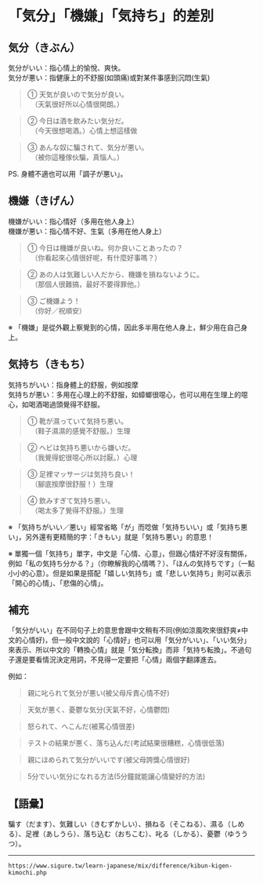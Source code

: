 # 「気分」「機嫌」「気持ち」的差別


## 気分（きぶん）

気分がいい：指心情上的愉悅、爽快。  
気分が悪い：指健康上的不舒服(如頭痛)或對某件事感到沉悶(生氣)

>① 天気が良いので気分が良い。  
　（天氣很好所以心情很開朗。）

>② 今日は酒を飲みたい気分だ。  
　（今天很想喝酒。）心情上想這樣做

>③ あんな奴に騙されて、気分が悪い。  
　（被你這種傢伙騙，真惱人。）

PS. 身體不適也可以用「調子が悪い」。

## 機嫌（きげん）

機嫌がいい：指心情好（多用在他人身上）  
機嫌が悪い：指心情不好、生氣（多用在他人身上）

>① 今日は機嫌が良いね。何か良いことあったの？  
　（你看起來心情很好呢，有什麼好事嗎？）

>② あの人は気難しい人だから、機嫌を損ねないように。  
　（那個人很難搞，最好不要得罪他。）

>③ ご機嫌よう！  
　（你好／祝順安）

※ 「機嫌」是從外觀上察覺到的心情，因此多半用在他人身上，鮮少用在自己身上。

## 気持ち（きもち）

気持ちがいい：指身體上的舒服，例如按摩  
気持ちが悪い：多用在心理上的不舒服，如蟑螂很噁心，也可以用在生理上的噁心，如喝酒喝過頭覺得不舒服。

>① 靴が濕っていて気持ち悪い。  
　（鞋子濕濕的感覺不舒服。）生理

>② ヘビは気持ち悪いから嫌いだ。  
　（我覺得蛇很噁心所以討厭。）心理

>③ 足裡マッサージは気持ち良い！  
　（腳底按摩很舒服！）生理

>④ 飲みすぎて気持ち悪い。  
　（喝太多了覺得不舒服。）生理

※ 「気持ちがいい／悪い」經常省略「が」而唸做「気持ちいい」或「気持ち悪い」，另外還有更精簡的字：「きもい」就是「気持ち悪い」的意思！

※ 單獨一個「気持ち」單字，中文是「心情、心意」，但跟心情好不好沒有關係，例如「私の気持ち分かる？」（你瞭解我的心情嗎？）、「ほんの気持ちです」（一點小小的心意）。但是如果是搭配「嬉しい気持ち」或「悲しい気持ち」則可以表示「開心的心情」、「悲傷的心情」。

## 補充

「気分がいい」在不同句子上的意思會跟中文稍有不同(例如涼風吹來很舒爽≠中文的心情好)，但一般中文說的「心情好」也可以用「気分がいい」、「いい気分」來表示、所以中文的「轉換心情」就是「気分転換」而非「気持ち転換」。不過句子還是要看情況決定用詞，不見得一定要把「心情」兩個字翻譯進去。

例如：

>親に叱られて気分が悪い(被父母斥責心情不好)  

>天気が悪く、憂鬱な気分(天氣不好，心情鬱悶)  

>怒られて、へこんだ(被罵心情很差)  

>テストの結果が悪く、落ち込んだ(考試結果很糟糕，心情很低落)  

>親にほめられて気分がいいです(被父母誇獎心情很好)  

>5分でいい気分になれる方法(5分鐘就能讓心情變好的方法)

## 【語彙】

騙す（だます）、気難しい（きむずかしい）、損ねる（そこねる）、濕る（しめる）、足裡（あしうら）、落ち込む（おちこむ）、叱る（しかる）、憂鬱（ゆううつ）。

---
`https://www.sigure.tw/learn-japanese/mix/difference/kibun-kigen-kimochi.php`